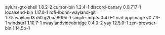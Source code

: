 aylurs-gtk-shell 1.8.2-2
cursor-bin 1.2.4-1
discord-canary 0.0.717-1
localsend-bin 1.17.0-1
rofi-lbonn-wayland-git 1.7.5.wayland3.r50.g2baa809d-1
simple-mtpfs 0.4.0-1
vial-appimage v0.7.3-1
windsurf 1.10.7-1
xwaylandvideobridge 0.4.0-2
yay 12.5.0-1
zen-browser-bin 1.14.5b-1
